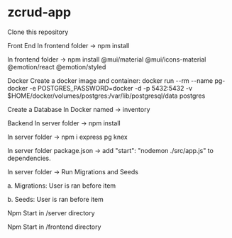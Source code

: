 # zcrud-app

Clone this repository

Front End
In frontend folder -> npm install

In frontend folder -> npm install @mui/material @mui/icons-material @emotion/react @emotion/styled

Docker
Create a docker image and container: docker run --rm --name pg-docker -e POSTGRES_PASSWORD=docker -d -p 5432:5432 \-v $HOME/docker/volumes/postgres:/var/lib/postgresql/data postgres

Create a Database In Docker named -> inventory

Backend
In server folder -> npm install

In server folder -> npm i express pg knex

In server folder package.json -> add "start": "nodemon ./src/app.js" to dependencies.

In server folder -> Run Migrations and Seeds

a. Migrations: User is ran before item

b. Seeds: User is ran before item

Npm Start in /server directory

Npm Start in /frontend directory
